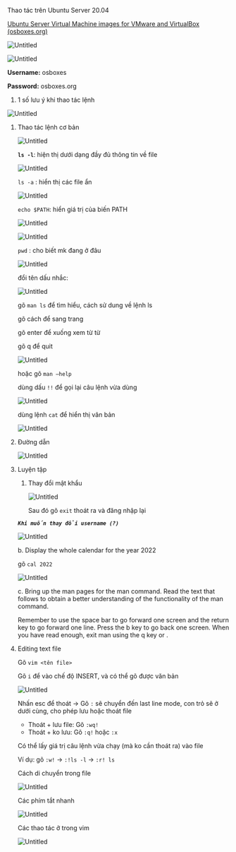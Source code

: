 Thao tác trên Ubuntu Server 20.04

[Ubuntu Server Virtual Machine images for VMware and VirtualBox (osboxes.org)](https://www.osboxes.org/ubuntu-server/#ubuntu-server-20-04-2-vmware)

![Untitled](https://s3-us-west-2.amazonaws.com/secure.notion-static.com/199c5ee9-255c-4156-8986-f706e822e847/Untitled.png)

![Untitled](https://s3-us-west-2.amazonaws.com/secure.notion-static.com/0c0e151e-7829-45e7-aa78-0aa4ff6bccf3/Untitled.png)

**Username:** osboxes

**Password:** osboxes.org

1. 1 số lưu ý khi thao tác lệnh

![Untitled](https://s3-us-west-2.amazonaws.com/secure.notion-static.com/5f7be369-f698-4097-b5f3-b3fc621fc6a7/Untitled.png)

1. Thao tác lệnh cơ bản
    
    ![Untitled](https://s3-us-west-2.amazonaws.com/secure.notion-static.com/e4f45441-d77e-482c-947f-dfb9427b9fc7/Untitled.png)
    
    **`ls -l`**: hiện thị dưới dạng đầy đủ thông tin về file
    
    ![Untitled](https://s3-us-west-2.amazonaws.com/secure.notion-static.com/a730c9a3-388d-43b4-8818-5e9dba2f6031/Untitled.png)
    
    `ls -a` : hiển thị các file ẩn
    
    ![Untitled](https://s3-us-west-2.amazonaws.com/secure.notion-static.com/3f2a2c30-d388-44b2-9b2f-0ebf40fa439f/Untitled.png)
    
    `echo $PATH`: hiển  giá trị của biến PATH
    
    ![Untitled](https://s3-us-west-2.amazonaws.com/secure.notion-static.com/f813c1fd-6556-4c4c-abc0-bb87c4c55e3f/Untitled.png)
    
    ![Untitled](https://s3-us-west-2.amazonaws.com/secure.notion-static.com/95ad04b2-0cf3-4a95-843b-78bbe41e30a7/Untitled.png)
    
    `pwd` : cho biết mk đang ở đâu
    
    ![Untitled](https://s3-us-west-2.amazonaws.com/secure.notion-static.com/85f7737e-258e-4b41-b3c6-2b044283b690/Untitled.png)
    
    đổi tên dấu nhắc: 
    
    ![Untitled](https://s3-us-west-2.amazonaws.com/secure.notion-static.com/78e73913-11b5-48e6-b39c-18e068f8938a/Untitled.png)
    
    gõ `man ls` để tìm hiểu, cách sử dung về lệnh ls  
    
    gõ cách để sang trang
    
    gõ enter để xuống xem từ từ
    
    gõ q để quit   
    
    ![Untitled](https://s3-us-west-2.amazonaws.com/secure.notion-static.com/3d8a39a2-a27a-4e6a-a587-329fd426618c/Untitled.png)
    
    hoặc gõ `man —help`
    
    dùng dấu `!!` để gọi lại câu lệnh vừa dùng   
    
    ![Untitled](https://s3-us-west-2.amazonaws.com/secure.notion-static.com/877e5669-9707-4ff2-8180-6c8edfa77a7c/Untitled.png)
    
    dùng lệnh `cat` để hiển thị văn bản
    
    ![Untitled](https://s3-us-west-2.amazonaws.com/secure.notion-static.com/22db1f33-213e-44dd-9325-f56f6837a22e/Untitled.png)
    
2. Đường dẫn
    
    ![Untitled](https://s3-us-west-2.amazonaws.com/secure.notion-static.com/0e84d604-a481-4cf5-9920-807e764c08ca/Untitled.png)
    

1. Luyện tập
    1. Thay đổi mật khẩu
        
        ![Untitled](https://s3-us-west-2.amazonaws.com/secure.notion-static.com/61ef307e-7005-4ee6-a96d-ebb7ed2fa026/Untitled.png)
        
        Sau đó gõ `exit` thoát ra và đăng nhập lại
        
    
    ***`Khi muốn thay đổi username (?)`***
    
    ![Untitled](https://s3-us-west-2.amazonaws.com/secure.notion-static.com/de930fc6-dd8c-495b-ac69-d4ebe762a24e/Untitled.png)
    
    b. Display the whole calendar for the year 2022
    
    gõ `cal 2022`
    
    ![Untitled](https://s3-us-west-2.amazonaws.com/secure.notion-static.com/ced1b9ac-0a52-4262-9de7-9bf0c847fae4/Untitled.png)
    
    c. Bring up the man pages for the man command. Read the text that follows to obtain a better understanding of the functionality of the man command.
    
    Remember to use the space bar to go forward one screen and the return key to go forward one line. Press the b key to go back one screen. When you have read enough, exit man using the q key or <Ctrl c>.
    

1. Editing text file
    
    Gõ `vim <tên file>`
    
    Gõ `i` để vào chế độ INSERT, và có thể gõ được văn bản  
    
    ![Untitled](https://s3-us-west-2.amazonaws.com/secure.notion-static.com/b8159d2b-f2d9-426f-940a-a991a736c0dc/Untitled.png)
    
    Nhấn esc để thoát → Gõ `:` sẽ chuyển đến last line mode, con trỏ sẽ ở dưới cùng, cho phép lưu hoặc thoát file   
    
    - Thoát + lưu file: Gõ `:wq!`
    - Thoát + ko lưu: Gõ `:q!`   hoặc `:x`
    
    Có thể lấy giá trị câu lệnh vừa chạy (mà ko cần thoát ra) vào file
    
    Ví dụ: gõ `:w!`  →   `:!ls -l`   →  `:r! ls`
    
    Cách di chuyển trong file
    
    ![Untitled](https://s3-us-west-2.amazonaws.com/secure.notion-static.com/737e3fdc-eed6-4337-99e0-e157edd9ec72/Untitled.png)
    
    Các phím tắt nhanh
    
    ![Untitled](https://s3-us-west-2.amazonaws.com/secure.notion-static.com/880ac45c-492e-411e-aa08-232dca0f3088/Untitled.png)
    
    Các thao tác ở trong vim
    
    ![Untitled](https://s3-us-west-2.amazonaws.com/secure.notion-static.com/d06fa0df-1510-4e88-b6ab-00be43a2325f/Untitled.png)
